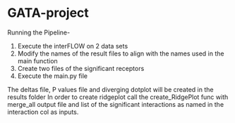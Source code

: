 # GATA-project
Running the Pipeline-
1. Execute the interFLOW on 2 data sets
2. Modify the names of the result files to align with the names used in the main function
3. Create two files of the significant receptors
4. Execute the main.py file

The deltas file, P values file and diverging dotplot will be created in the results folder
In order to create ridgeplot call the create_RidgePlot func with merge_all output file and list of the significant interactions as named in the interaction col 
as inputs. 